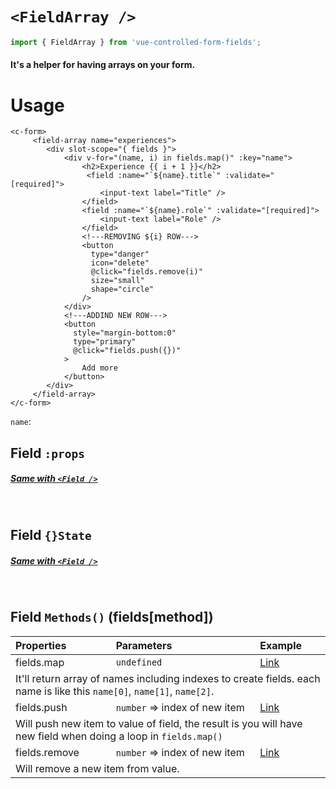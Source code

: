 # `<FieldArray />`

```js
import { FieldArray } from 'vue-controlled-form-fields';
```

#### It's a helper for having arrays on your form.

# Usage

```vue
<c-form>
	 <field-array name="experiences">
     	<div slot-scope="{ fields }">
        	<div v-for="(name, i) in fields.map()" :key="name">
            	<h2>Experience {{ i + 1 }}</h2>
				 <field :name="`${name}.title`" :validate="[required]">
	                <input-text label="Title" />
                </field>
                <field :name="`${name}.role`" :validate="[required]">
                	<input-text label="Role" />
                </field>
                <!---REMOVING ${i} ROW--->
                <button
                  type="danger"
                  icon="delete"
                  @click="fields.remove(i)"
                  size="small"
                  shape="circle"
                />
            </div>
            <!---ADDIND NEW ROW--->
            <button
	          style="margin-bottom:0"
    	      type="primary"
        	  @click="fields.push({})"
            >
            	Add more
            </button>
        </div>
     </field-array>
</c-form>
```

`name`:

## Field `:props`

##### [Same with `<Field />`](./Field.md)

<br/>

## Field `{}State`

##### [Same with `<Field />`](./Field.md)

<br/>

## Field `Methods()` (fields[method])

<table>
<thead>
<tr>
<th style="text-align:left">Properties</th>
<th style="text-align:left">Parameters</th>
<th style="text-align:left">Example</th>
</tr>
</thead>
<tbody>

<tr>
<td style="text-align:left">fields.map</td>
<td style="text-align:left"><code>undefined</code></td>
<td style="text-align:left"><a href="">Link</a></td>
</tr>
<tr >
<td style="text-align:left" colspan="3">
It'll return array of names including indexes to create fields. each name is like this <code>name[0]</code>, <code>name[1]</code>, <code>name[2]</code>.
</td>
</tr>

<tr>
<td style="text-align:left">fields.push</td>
<td style="text-align:left"><code>number</code> => index of new item</td>
<td style="text-align:left"><a href="">Link</a></td>
</tr>
<tr >
<td style="text-align:left" colspan="3">
Will push new item to value of field, the result is you will have new field when doing a loop in <code>fields.map()</code>
</td>
</tr>

<tr>
<td style="text-align:left">fields.remove</td>
<td style="text-align:left"><code>number</code> => index of new item</td>
<td style="text-align:left"><a href="">Link</a></td>
</tr>
<tr >
<td style="text-align:left" colspan="3">
Will remove a new item from value.
</td>
</tr>

</body>
</table>
